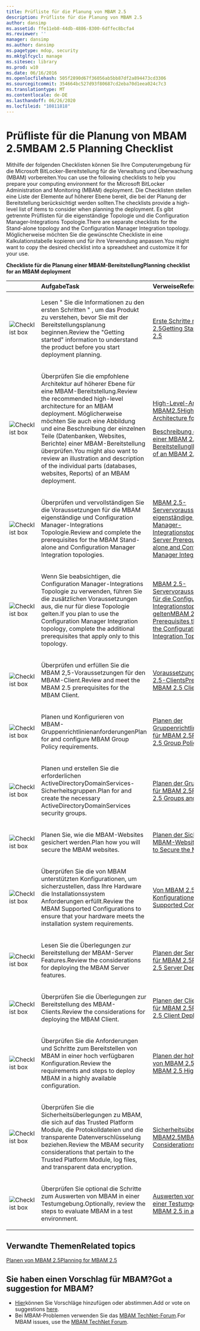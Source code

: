 ```yaml
---
title: Prüfliste für die Planung von MBAM 2.5
description: Prüfliste für die Planung von MBAM 2.5
author: dansimp
ms.assetid: ffe11eb8-44db-4886-8300-6dffec8bcfa4
ms.reviewer: ''
manager: dansimp
ms.author: dansimp
ms.pagetype: mdop, security
ms.mktglfcycl: manage
ms.sitesec: library
ms.prod: w10
ms.date: 06/16/2016
ms.openlocfilehash: 505f2890d67f36056ab5bb87df2a894473cd3306
ms.sourcegitcommit: 354664bc527d93f80687cd2eba70d1eea024c7c3
ms.translationtype: MT
ms.contentlocale: de-DE
ms.lasthandoff: 06/26/2020
ms.locfileid: "10811818"
---
```

# <span data-ttu-id="047e1-103">Prüfliste für die Planung von MBAM 2.5</span><span class="sxs-lookup"><span data-stu-id="047e1-103">MBAM 2.5 Planning Checklist</span></span>


<span data-ttu-id="047e1-104">Mithilfe der folgenden Checklisten können Sie Ihre Computerumgebung für die Microsoft BitLocker-Bereitstellung für die Verwaltung und Überwachung (MBAM) vorbereiten.</span><span class="sxs-lookup"><span data-stu-id="047e1-104">You can use the following checklists to help you prepare your computing environment for the Microsoft BitLocker Administration and Monitoring (MBAM) deployment.</span></span> <span data-ttu-id="047e1-105">Die Checklisten stellen eine Liste der Elemente auf höherer Ebene bereit, die bei der Planung der Bereitstellung berücksichtigt werden sollten.</span><span class="sxs-lookup"><span data-stu-id="047e1-105">The checklists provide a high-level list of items to consider when planning the deployment.</span></span> <span data-ttu-id="047e1-106">Es gibt getrennte Prüflisten für die eigenständige Topologie und die Configuration Manager-Integrations Topologie.</span><span class="sxs-lookup"><span data-stu-id="047e1-106">There are separate checklists for the Stand-alone topology and the Configuration Manager Integration topology.</span></span> <span data-ttu-id="047e1-107">Möglicherweise möchten Sie die gewünschte Checkliste in eine Kalkulationstabelle kopieren und für ihre Verwendung anpassen.</span><span class="sxs-lookup"><span data-stu-id="047e1-107">You might want to copy the desired checklist into a spreadsheet and customize it for your use.</span></span>

**<span data-ttu-id="047e1-108">Checkliste für die Planung einer MBAM-Bereitstellung</span><span class="sxs-lookup"><span data-stu-id="047e1-108">Planning checklist for an MBAM deployment</span></span>**

<table>
<colgroup>
<col width="25%" />
<col width="25%" />
<col width="25%" />
<col width="25%" />
</colgroup>
<thead>
<tr class="header">
<th align="left"></th>
<th align="left"><span data-ttu-id="047e1-109">Aufgabe</span><span class="sxs-lookup"><span data-stu-id="047e1-109">Task</span></span></th>
<th align="left"><span data-ttu-id="047e1-110">Verweise</span><span class="sxs-lookup"><span data-stu-id="047e1-110">References</span></span></th>
<th align="left"><span data-ttu-id="047e1-111">Anmerkungen</span><span class="sxs-lookup"><span data-stu-id="047e1-111">Notes</span></span></th>
</tr>
</thead>
<tbody>
<tr class="odd">
<td align="left"><img src="images/checklistbox.gif" alt="Checklist box" /></td>
<td align="left"><p><span data-ttu-id="047e1-112">Lesen &quot; Sie die Informationen zu den ersten Schritten &quot; , um das Produkt zu verstehen, bevor Sie mit der Bereitstellungsplanung beginnen.</span><span class="sxs-lookup"><span data-stu-id="047e1-112">Review the &quot;Getting started&quot; information to understand the product before you start deployment planning.</span></span></p></td>
<td align="left"><p><a href="getting-started-with-mbam-25.md" data-raw-source="[Getting Started with MBAM 2.5](getting-started-with-mbam-25.md)"><span data-ttu-id="047e1-113">Erste Schritte mit MBAM 2.5</span><span class="sxs-lookup"><span data-stu-id="047e1-113">Getting Started with MBAM 2.5</span></span></a></p></td>
<td align="left"><p></p></td>
</tr>
<tr class="even">
<td align="left"><img src="images/checklistbox.gif" alt="Checklist box" /></td>
<td align="left"><p><span data-ttu-id="047e1-114">Überprüfen Sie die empfohlene Architektur auf höherer Ebene für eine MBAM-Bereitstellung.</span><span class="sxs-lookup"><span data-stu-id="047e1-114">Review the recommended high-level architecture for an MBAM deployment.</span></span> <span data-ttu-id="047e1-115">Möglicherweise möchten Sie auch eine Abbildung und eine Beschreibung der einzelnen Teile (Datenbanken, Websites, Berichte) einer MBAM-Bereitstellung überprüfen.</span><span class="sxs-lookup"><span data-stu-id="047e1-115">You might also want to review an illustration and description of the individual parts (databases, websites, Reports) of an MBAM deployment.</span></span></p></td>
<td align="left"><p><a href="high-level-architecture-for-mbam-25.md" data-raw-source="[High-Level Architecture for MBAM 2.5](high-level-architecture-for-mbam-25.md)"><span data-ttu-id="047e1-116">High-Level-Architektur für MBAM2.5</span><span class="sxs-lookup"><span data-stu-id="047e1-116">High-Level Architecture for MBAM 2.5</span></span></a></p>
<p><a href="illustrated-features-of-an-mbam-25-deployment.md" data-raw-source="[Illustrated Features of an MBAM 2.5 Deployment](illustrated-features-of-an-mbam-25-deployment.md)"><span data-ttu-id="047e1-117">Beschreibung der Funktionen einer MBAM 2.5-Bereitstellung</span><span class="sxs-lookup"><span data-stu-id="047e1-117">Illustrated Features of an MBAM 2.5 Deployment</span></span></a></p></td>
<td align="left"><p></p></td>
</tr>
<tr class="odd">
<td align="left"><img src="images/checklistbox.gif" alt="Checklist box" /></td>
<td align="left"><p><span data-ttu-id="047e1-118">Überprüfen und vervollständigen Sie die Voraussetzungen für die MBAM eigenständige und Configuration Manager-Integrations Topologie.</span><span class="sxs-lookup"><span data-stu-id="047e1-118">Review and complete the prerequisites for the MBAM Stand-alone and Configuration Manager Integration topologies.</span></span></p></td>
<td align="left"><p><a href="mbam-25-server-prerequisites-for-stand-alone-and-configuration-manager-integration-topologies.md" data-raw-source="[MBAM 2.5 Server Prerequisites for Stand-alone and Configuration Manager Integration Topologies](mbam-25-server-prerequisites-for-stand-alone-and-configuration-manager-integration-topologies.md)"><span data-ttu-id="047e1-119">MBAM 2.5-Servervoraussetzungen für eigenständige und Configuration Manager-Integrationstopologien</span><span class="sxs-lookup"><span data-stu-id="047e1-119">MBAM 2.5 Server Prerequisites for Stand-alone and Configuration Manager Integration Topologies</span></span></a></p></td>
<td align="left"><p></p></td>
</tr>
<tr class="even">
<td align="left"><img src="images/checklistbox.gif" alt="Checklist box" /></td>
<td align="left"><p><span data-ttu-id="047e1-120">Wenn Sie beabsichtigen, die Configuration Manager-Integrations Topologie zu verwenden, führen Sie die zusätzlichen Voraussetzungen aus, die nur für diese Topologie gelten.</span><span class="sxs-lookup"><span data-stu-id="047e1-120">If you plan to use the Configuration Manager Integration topology, complete the additional prerequisites that apply only to this topology.</span></span></p></td>
<td align="left"><p><a href="mbam-25-server-prerequisites-that-apply-only-to-the-configuration-manager-integration-topology.md" data-raw-source="[MBAM 2.5 Server Prerequisites that Apply Only to the Configuration Manager Integration Topology](mbam-25-server-prerequisites-that-apply-only-to-the-configuration-manager-integration-topology.md)"><span data-ttu-id="047e1-121">MBAM 2.5-Servervoraussetzungen, die nur für die Configuration Manager-Integrationstopologie gelten</span><span class="sxs-lookup"><span data-stu-id="047e1-121">MBAM 2.5 Server Prerequisites that Apply Only to the Configuration Manager Integration Topology</span></span></a></p></td>
<td align="left"><p></p></td>
</tr>
<tr class="odd">
<td align="left"><img src="images/checklistbox.gif" alt="Checklist box" /></td>
<td align="left"><p><span data-ttu-id="047e1-122">Überprüfen und erfüllen Sie die MBAM 2,5-Voraussetzungen für den MBAM-Client.</span><span class="sxs-lookup"><span data-stu-id="047e1-122">Review and meet the MBAM 2.5 prerequisites for the MBAM Client.</span></span></p></td>
<td align="left"><p><a href="prerequisites-for-mbam-25-clients.md" data-raw-source="[Prerequisites for MBAM 2.5 Clients](prerequisites-for-mbam-25-clients.md)"><span data-ttu-id="047e1-123">Voraussetzungen für MBAM 2.5-Clients</span><span class="sxs-lookup"><span data-stu-id="047e1-123">Prerequisites for MBAM 2.5 Clients</span></span></a></p></td>
<td align="left"><p></p></td>
</tr>
<tr class="even">
<td align="left"><img src="images/checklistbox.gif" alt="Checklist box" /></td>
<td align="left"><p><span data-ttu-id="047e1-124">Planen und Konfigurieren von MBAM-Gruppenrichtlinienanforderungen</span><span class="sxs-lookup"><span data-stu-id="047e1-124">Plan for and configure MBAM Group Policy requirements.</span></span></p></td>
<td align="left"><p><a href="planning-for-mbam-25-group-policy-requirements.md" data-raw-source="[Planning for MBAM 2.5 Group Policy Requirements](planning-for-mbam-25-group-policy-requirements.md)"><span data-ttu-id="047e1-125">Planen der Gruppenrichtlinienanforderungen für MBAM 2.5</span><span class="sxs-lookup"><span data-stu-id="047e1-125">Planning for MBAM 2.5 Group Policy Requirements</span></span></a></p></td>
<td align="left"><p></p></td>
</tr>
<tr class="odd">
<td align="left"><img src="images/checklistbox.gif" alt="Checklist box" /></td>
<td align="left"><p><span data-ttu-id="047e1-126">Planen und erstellen Sie die erforderlichen ActiveDirectoryDomainServices-Sicherheitsgruppen.</span><span class="sxs-lookup"><span data-stu-id="047e1-126">Plan for and create the necessary ActiveDirectoryDomainServices security groups.</span></span></p></td>
<td align="left"><p><a href="planning-for-mbam-25-groups-and-accounts.md" data-raw-source="[Planning for MBAM 2.5 Groups and Accounts](planning-for-mbam-25-groups-and-accounts.md)"><span data-ttu-id="047e1-127">Planen der Gruppen und Konten für MBAM 2.5</span><span class="sxs-lookup"><span data-stu-id="047e1-127">Planning for MBAM 2.5 Groups and Accounts</span></span></a></p></td>
<td align="left"><p></p></td>
</tr>
<tr class="even">
<td align="left"><img src="images/checklistbox.gif" alt="Checklist box" /></td>
<td align="left"><p><span data-ttu-id="047e1-128">Planen Sie, wie die MBAM-Websites gesichert werden.</span><span class="sxs-lookup"><span data-stu-id="047e1-128">Plan how you will secure the MBAM websites.</span></span></p></td>
<td align="left"><p><a href="planning-how-to-secure-the-mbam-websites.md" data-raw-source="[Planning How to Secure the MBAM Websites](planning-how-to-secure-the-mbam-websites.md)"><span data-ttu-id="047e1-129">Planen der Sicherung von MBAM-Websites</span><span class="sxs-lookup"><span data-stu-id="047e1-129">Planning How to Secure the MBAM Websites</span></span></a></p></td>
<td align="left"><p></p></td>
</tr>
<tr class="odd">
<td align="left"><img src="images/checklistbox.gif" alt="Checklist box" /></td>
<td align="left"><p><span data-ttu-id="047e1-130">Überprüfen Sie die von MBAM unterstützten Konfigurationen, um sicherzustellen, dass Ihre Hardware die Installationssystem Anforderungen erfüllt.</span><span class="sxs-lookup"><span data-stu-id="047e1-130">Review the MBAM Supported Configurations to ensure that your hardware meets the installation system requirements.</span></span></p></td>
<td align="left"><p><a href="mbam-25-supported-configurations.md" data-raw-source="[MBAM 2.5 Supported Configurations](mbam-25-supported-configurations.md)"><span data-ttu-id="047e1-131">Von MBAM 2.5 unterstützte Konfigurationen</span><span class="sxs-lookup"><span data-stu-id="047e1-131">MBAM 2.5 Supported Configurations</span></span></a></p></td>
<td align="left"><p></p></td>
</tr>
<tr class="even">
<td align="left"><img src="images/checklistbox.gif" alt="Checklist box" /></td>
<td align="left"><p><span data-ttu-id="047e1-132">Lesen Sie die Überlegungen zur Bereitstellung der MBAM-Server Features.</span><span class="sxs-lookup"><span data-stu-id="047e1-132">Review the considerations for deploying the MBAM Server features.</span></span></p></td>
<td align="left"><p><a href="planning-for-mbam-25-server-deployment.md" data-raw-source="[Planning for MBAM 2.5 Server Deployment](planning-for-mbam-25-server-deployment.md)"><span data-ttu-id="047e1-133">Planen der Serverbereitstellung für MBAM 2.5</span><span class="sxs-lookup"><span data-stu-id="047e1-133">Planning for MBAM 2.5 Server Deployment</span></span></a></p></td>
<td align="left"><p></p></td>
</tr>
<tr class="odd">
<td align="left"><img src="images/checklistbox.gif" alt="Checklist box" /></td>
<td align="left"><p><span data-ttu-id="047e1-134">Überprüfen Sie die Überlegungen zur Bereitstellung des MBAM-Clients.</span><span class="sxs-lookup"><span data-stu-id="047e1-134">Review the considerations for deploying the MBAM Client.</span></span></p></td>
<td align="left"><p><a href="planning-for-mbam-25-client-deployment.md" data-raw-source="[Planning for MBAM 2.5 Client Deployment](planning-for-mbam-25-client-deployment.md)"><span data-ttu-id="047e1-135">Planen der Clientbereitstellung für MBAM 2.5</span><span class="sxs-lookup"><span data-stu-id="047e1-135">Planning for MBAM 2.5 Client Deployment</span></span></a></p></td>
<td align="left"><p></p></td>
</tr>
<tr class="even">
<td align="left"><img src="images/checklistbox.gif" alt="Checklist box" /></td>
<td align="left"><p><span data-ttu-id="047e1-136">Überprüfen Sie die Anforderungen und Schritte zum Bereitstellen von MBAM in einer hoch verfügbaren Konfiguration.</span><span class="sxs-lookup"><span data-stu-id="047e1-136">Review the requirements and steps to deploy MBAM in a highly available configuration.</span></span></p></td>
<td align="left"><p><a href="planning-for-mbam-25-high-availability.md" data-raw-source="[Planning for MBAM 2.5 High Availability](planning-for-mbam-25-high-availability.md)"><span data-ttu-id="047e1-137">Planen der hohen Verfügbarkeit von MBAM 2.5</span><span class="sxs-lookup"><span data-stu-id="047e1-137">Planning for MBAM 2.5 High Availability</span></span></a></p></td>
<td align="left"><p></p></td>
</tr>
<tr class="odd">
<td align="left"><img src="images/checklistbox.gif" alt="Checklist box" /></td>
<td align="left"><p><span data-ttu-id="047e1-138">Überprüfen Sie die Sicherheitsüberlegungen zu MBAM, die sich auf das Trusted Platform Module, die Protokolldateien und die transparente Datenverschlüsselung beziehen.</span><span class="sxs-lookup"><span data-stu-id="047e1-138">Review the MBAM security considerations that pertain to the Trusted Platform Module, log files, and transparent data encryption.</span></span></p></td>
<td align="left"><p><a href="mbam-25-security-considerations.md" data-raw-source="[MBAM 2.5 Security Considerations](mbam-25-security-considerations.md)"><span data-ttu-id="047e1-139">Sicherheitsüberlegungen zu MBAM2.5</span><span class="sxs-lookup"><span data-stu-id="047e1-139">MBAM 2.5 Security Considerations</span></span></a></p></td>
<td align="left"><p></p></td>
</tr>
<tr class="even">
<td align="left"><img src="images/checklistbox.gif" alt="Checklist box" /></td>
<td align="left"><p><span data-ttu-id="047e1-140">Überprüfen Sie optional die Schritte zum Auswerten von MBAM in einer Testumgebung.</span><span class="sxs-lookup"><span data-stu-id="047e1-140">Optionally, review the steps to evaluate MBAM in a test environment.</span></span></p></td>
<td align="left"><p><a href="evaluating-mbam-25-in-a-test-environment.md" data-raw-source="[Evaluating MBAM 2.5 in a Test Environment](evaluating-mbam-25-in-a-test-environment.md)"><span data-ttu-id="047e1-141">Auswerten von MBAM 2.5 in einer Testumgebung</span><span class="sxs-lookup"><span data-stu-id="047e1-141">Evaluating MBAM 2.5 in a Test Environment</span></span></a></p></td>
<td align="left"><p></p></td>
</tr>
</tbody>
</table>

 


## <span data-ttu-id="047e1-142">Verwandte Themen</span><span class="sxs-lookup"><span data-stu-id="047e1-142">Related topics</span></span>


[<span data-ttu-id="047e1-143">Planen von MBAM 2.5</span><span class="sxs-lookup"><span data-stu-id="047e1-143">Planning for MBAM 2.5</span></span>](planning-for-mbam-25.md)

 

 
## <span data-ttu-id="047e1-144">Sie haben einen Vorschlag für MBAM?</span><span class="sxs-lookup"><span data-stu-id="047e1-144">Got a suggestion for MBAM?</span></span>
- <span data-ttu-id="047e1-145">[Hier](http://mbam.uservoice.com/forums/268571-microsoft-bitlocker-administration-and-monitoring)können Sie Vorschläge hinzufügen oder abstimmen.</span><span class="sxs-lookup"><span data-stu-id="047e1-145">Add or vote on suggestions [here](http://mbam.uservoice.com/forums/268571-microsoft-bitlocker-administration-and-monitoring).</span></span> 
- <span data-ttu-id="047e1-146">Bei MBAM-Problemen verwenden Sie das [MBAM TechNet-Forum](https://social.technet.microsoft.com/Forums/home?forum=mdopmbam).</span><span class="sxs-lookup"><span data-stu-id="047e1-146">For MBAM issues, use the [MBAM TechNet Forum](https://social.technet.microsoft.com/Forums/home?forum=mdopmbam).</span></span>




